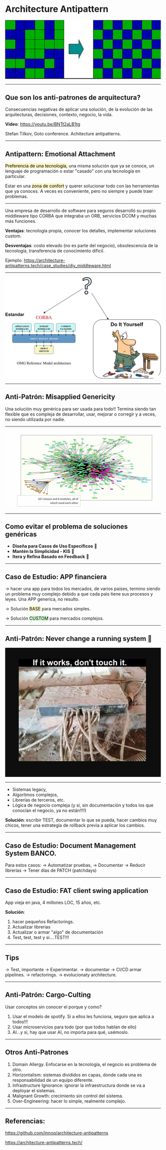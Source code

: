 # Architecture Antipattern

![](../../images/antipatterns_concept_board.png)

---

## Que son los anti-patrones de arquitectura?

Consecuencias negativas de aplicar una solución, de la evolución de las arquitecturas, decisiones, contexto, negocio, la vida.

**Video**:  https://youtu.be/BNTt2aLB1tg

Stefan Tilkov, Goto conference. Achitecture antipatterns.

---


## Antipattern: Emotional Attachment

<mark style="background: #FFF3A3A6;">Preferencia de una tecnología,</mark> una misma solución que ya se conoce, un lenguaje de programación o estar "casado" con una tecnología en particular.

Estar en una <mark style="background: #FFF3A3A6;">zona de confort</mark> y querer solucionar todo con las herramientas que ya conoces. A veces es conveniente, pero no siempre y puede traer problemas.

---

Una empresa de desarrollo de software para seguros desarrolló su propio middleware tipo CORBA que integraba un ORB, servicios DCOM y muchas más funciones.

**Ventajas**: tecnología propia, conocer los detalles, implementar soluciones custom.

**Desventajas**: costo elevado (no es parte del negocio), obsolescencia de la tecnología, transferencia de conocimiento dificil.


Ejemplo: https://architecture-antipatterns.tech/case_studies/diy_middleware.html

---

![](../../images/antipattern_emotional_attachment_diy.png)

---

## Anti-Patrón: Misapplied Genericity

Una solución muy genérica para ser usada para todo!! Termina siendo tan flexible que es compleja de desarrollar, usar, mejorar o corregir y a veces, no siendo utilizada por nadie.

---

![](../../images/big_ball_of_mud.png)

---

## Como evitar el problema de soluciones genéricas

- **Diseña para Casos de Uso Específicos** 🎯
- **Mantén la Simplicidad - KIS** 🧩
- **Itera y Refina Basado en Feedback** 🔄

---

## Caso de Estudio: APP financiera

-> hacer una app para todos los mercados, de varios países, termino siendo un problema muy complejo debido a que cada pais tiene sus procesos y leyes. Una APP generica, no resulto.

->  Solución <mark style="background: #FFF3A3A6;">BASE</mark> para mercados simples.

-> Solución <mark style="background: #BBFABBA6;">CUSTOM</mark> para mercados complejos.

---

## Anti-Patrón: Never change a running system 🚧

![](../../images/if_works_dont_touch.png)

---

 - Sistemas legacy, 
 - Algoritmos complejos, 
 - Librerías de terceros, etc.
 - Lógica de negocio compleja (y si, sin documentación y todos los que conocían el negocio, ya no están!!!!)

**Solución**: escribir TEST, documentar lo que se pueda, hacer cambios muy chicos, tener una estrategia de rollback previa a aplicar los cambios.

---

## Caso de Estudio: Document Management System BANCO.

Para estos casos:
 -> Automatizar pruebas,
 -> Documentar
 -> Reducir librerías
 -> Tener días de PATCH (patchdays)

---

## Caso de Estudio: FAT client swing application

App vieja en java, 4 millones LOC, 15 años, etc.

**Solución**: 

1. hacer pequeños Refactorings.
2. Actualizar librerias
3. Actualizar o armar "algo" de documentación
4. Test, test, test y si....TEST!!!

---

## Tips

-> Test, importante
-> Experimentar.
-> documentar
-> CI/CD armar pipelines.
-> refactorings.
-> evolucionaty architecture.

---

## Anti-Patrón: Cargo-Culting

Usar conceptos sin conocer el porque y como?

1. Usar el modelo de spotify. Si a ellos les funciona, seguro que aplica a todos!!!
2. Usar microservicios para todo (por que todos hablan de ello)
3. AI...y si, hay que usar AI, no importa para qué, usémoslo.

---

## Otros Anti-Patrones

1.  Domain Allergy. Enfocarse en la tecnología, el negocio es problema de otro.
2.  Horizontalism: sistemas divididos en capas, donde cada una es responsabilidad de un equipo diferente.
3. Infrastructure Ignorance: ignorar la infraestructura donde se va a deployar el sistemas.
4. Malignant Growth: crecimiento sin control del sistema.
5. Over-Engineering: hacer lo simple, realmente complejo.

---

## Referencias:

https://github.com/innoq/architecture-antipatterns

https://architecture-antipatterns.tech/